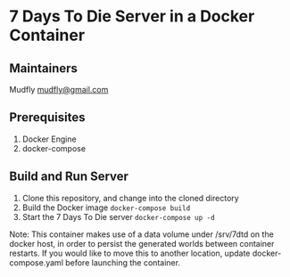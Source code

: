 # 7 Days To Die Server in a Docker Container

## Maintainers
Mudfly <mudfly@gmail.com>

## Prerequisites
1. Docker Engine
2. docker-compose

## Build and Run Server
1. Clone this repository, and change into the cloned directory
2. Build the Docker image `docker-compose build`
3. Start the 7 Days To Die server `docker-compose up -d`

Note: This container makes use of a data volume under /srv/7dtd on the docker host, in order to persist the generated worlds between container restarts. If you would like to move this to another location, update docker-compose.yaml before launching the container.
